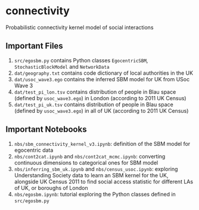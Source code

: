 # connectivity
Probabilistic connectivity kernel model of social interactions

## Important Files

1. `src/egosbm.py` contains Python classes `EgocentricSBM`, `StochasticBlockModel` and `NetworkData`
2. `dat/geography.txt` contains code dictionary of local authorities in the UK
3. `dat/usoc_wave3.ego` contains the inferred SBM model for UK from USoc Wave 3
4. `dat/test_pi_lon.tsv` contains distribution of people in Blau space (defined by `usoc_wave3.ego`) in London (according to 2011 UK Census)
5. `dat/test_pi_uk.tsv` contains distribution of people in Blau space (defined by `usoc_wave3.ego`) in all of UK (according to 2011 UK Census)

## Important Notebooks

1. `nbs/sbm_connectivity_kernel_v3.ipynb`: definition of the SBM model for egocentric data
2. `nbs/cont2cat.ipynb` and `nbs/cont2cat_mcmc.ipynb`: converting continuous dimensions to categorical ones for SBM model
3. `nbs/inferring_sbm_uk.ipynb` and `nbs/census_usoc.ipynb`: exploring Understanding Society data to learn an SBM kernel for the UK, alongside UK Census 2011 to find social access statistic for different LAs of UK, or boroughs of London
4. `nbs/egosbm.ipynb`: tutorial exploring the Python classes defined in `src/egosbm.py`
